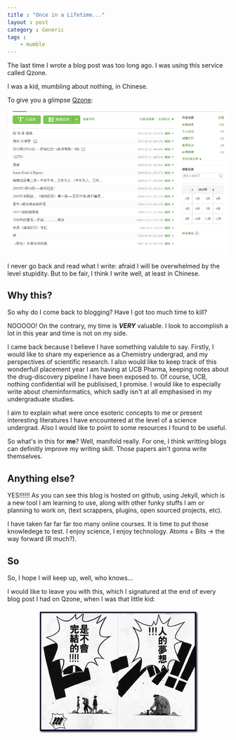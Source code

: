 ```yaml
---
title : "Once in a Lifetime..."
layout : post
category : Generic
tags :
    - mumble
---
```


The last time I wrote a blog post was too long ago. I was using this service called Qzone.
<!--- and I was more focused on the writing than the formatting. -->

I was a kid, mumbling about nothing, in Chinese.

To give you a glimpse [Qzone](http://user.qzone.qq.com/348601585):


![qzone](/assets/img/Posts/firstpost1.png)


I never go back and read what I write: afraid I will be overwhelmed by the level stupidity. But to be fair, I think I write well, at least in Chinese.

## Why this?

So why do I come back to blogging? Have I got too much time to kill?

NOOOOO! On the contrary, my time is **_VERY_** valuable. I look to accomplish a lot in this year and time is not on my side.

I came back because I believe I have something valuble to say. Firstly, I would like to share my experience as a Chemistry undergrad, and my perspectives of scientific research.
I also would like to keep track of this wonderfull placement year I am having at UCB Pharma, keeping notes about the drug-discovery pipeline I have been exposed to. Of course, UCB, nothing confidential will be publisised, I promise.
I would like to especially write about cheminformatics, which sadly isn't at all emphasised in my undergraduate studies.

I aim to explain what were once esoteric concepts to me or present interesting literatures I have encountered at the level of a science undergrad. Also I would like to point to some resources I found to be useful.

So what's in this for **me**? Well, manifold really. For one, I think writting blogs can definitly improve my writing skill. Those papers ain't gonna write themselves.

## Anything else?
YES!!!!!! As you can see this blog is hosted on github, using Jekyll, which is a new tool I am learning to use, along with other funky stuffs I am or planning to work on, (text scrappers, plugins, open sourced projects, etc).

I have taken far far far too many online courses. It is time to put those knowledege to test. I enjoy science, I enjoy technology. Atoms + Bits -> the way forward (R much?).

## So
So, I hope I will keep up, well, who knows...

I would like to leave you with this, which I signatured at the end of every blog post I had on Qzone, when I was that little kid:

<div style="text-align:center">
<!-- ![onepiece](/assets/img/generic/人的梦想.jpg) -->
<img src = "/assets/img/generic/人的梦想.jpg" alt = "onepiece" />
</div>
